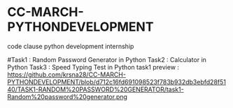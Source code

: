 # CC-MARCH-PYTHONDEVELOPMENT
 code clause python development internship
 
 
 
#Task1 : Random Password Generator in Python
Task2 : Calculator in Python
Task3 : Speed Typing Test in Python
task1 preview : https://github.com/krsna28/CC-MARCH-PYTHONDEVELOPMENT/blob/d712c16fd691098523f783b932db3ebfd28f5140/TASK1-RANDOM%20PASSWORD%20GENERATOR/task1-Random%20password%20generator.png
